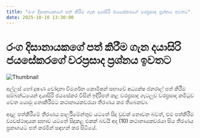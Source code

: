 ```yaml
---
title: "රංග දිසානායකගේ පත් කිරීම ගැන දයාසිරි ජයසේකරගේ වරප්‍රසාද ප්‍රශ්නය ඉවතට"
date: 2025-10-10 13:30:00
---
```


# රංග දිසානායකගේ පත් කිරීම ගැන දයාසිරි ජයසේකරගේ වරප්‍රසාද ප්‍රශ්නය ඉවතට

![Thumbnail](https://helakuru.sgp1.cdn.digitaloceanspaces.com/esana/images/lib/dayasiri-archived.jpg)

අල්ලස් හෝ දූෂණ චෝදනා විමර්ශන කොමිෂන් සභාවේ අධ්‍යක්ෂ ජනරාල් පත් කිරීම සම්බන්ධයෙන් දයාසිරි ජයසේකර විසින් ඉදිරිපත් කළ වරප්‍රසාද ගැටලුව වරප්‍රසාද කමිටුව වෙත යොමු නොකිරීමට කථානායකවරයා තීරණය කර තිබෙනවා.

අදාළ පත්කිරීමේ තීරණය පාර්ලිමේන්තුව යටතේ සිදු වූවක් නොවන බවත්, එම පත්කිරීම ව්‍යවස්ථාදායක සභාව යටතේ සිදුකළ එකක් බවයි අද (10) කථානායකවරයා සිය තීරණය ප්‍රකාශයට පත් කරමින් සඳහන් කර සිටියේ.

